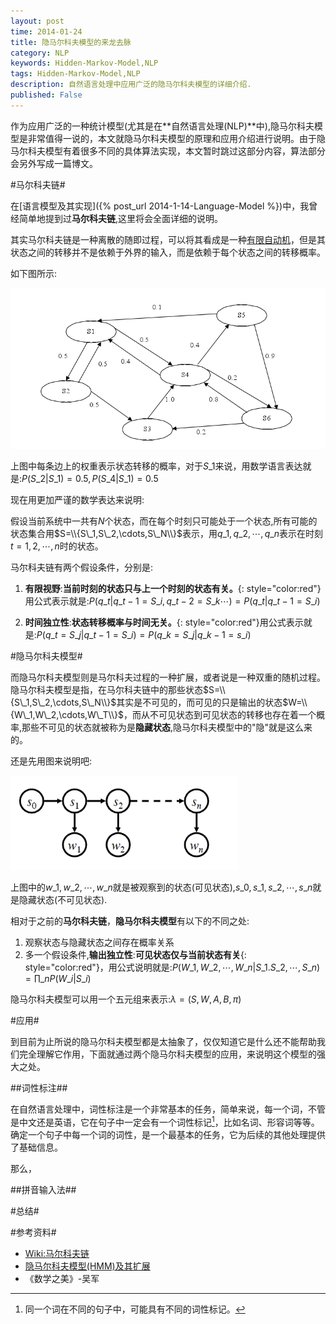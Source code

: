 ```yaml
---
layout: post
time: 2014-01-24
title: 隐马尔科夫模型的来龙去脉
category: NLP
keywords: Hidden-Markov-Model,NLP
tags: Hidden-Markov-Model,NLP
description: 自然语言处理中应用广泛的隐马尔科夫模型的详细介绍.
published: False
---
```


作为应用广泛的一种统计模型(尤其是在**自然语言处理(NLP)**中),隐马尔科夫模型是非常值得一说的，本文就隐马尔科夫模型的原理和应用介绍进行说明。由于隐马尔科夫模型有着很多不同的具体算法实现，本文暂时跳过这部分内容，算法部分会另外写成一篇博文。

#马尔科夫链#

在[语言模型及其实现]({% post_url 2014-1-14-Language-Model  %})中，我曾经简单地提到过**马尔科夫链**,这里将会全面详细的说明。

其实马尔科夫链是一种离散的随即过程，可以将其看成是一种[有限自动机](http://zh.wikipedia.org/wiki/%E9%A9%AC%E5%B0%94%E7%A7%91%E5%A4%AB%E9%93%BE)，但是其状态之间的转移并不是依赖于外界的输入，而是依赖于每个状态之间的转移概率。

如下图所示:

![](/assets/image/posts/2014-1-24-Hidden-Markov-Model-0.png)

上图中每条边上的权重表示状态转移的概率，对于$S\_1$来说，用数学语言表达就是:$P(S\_2\vert S\_1)=0.5,P(S\_4\vert S\_1)=0.5$

现在用更加严谨的数学表达来说明:

假设当前系统中一共有$N$个状态，而在每个时刻只可能处于一个状态,所有可能的状态集合用$S=\\{S\_1,S\_2,\cdots,S\_N\\}$表示，用$q\_1,q\_2,\cdots,q\_n$表示在时刻$t=1,2,\cdots,n$时的状态。

马尔科夫链有两个假设条件，分别是:

1. **有限视野**:**当前时刻的状态只与上一个时刻的状态有关。**{: style="color:red"}用公式表示就是:$P(q\_t\vert q\_{t-1}=S\_i,q\_{t-2}=S\_k\cdots)=P(q\_t\vert q\_{t-1}=S\_i)$

2. **时间独立性**:**状态转移概率与时间无关。**{: style="color:red"}用公式表示就是:$P(q\_t=S\_j\vert q\_{t-1}=S\_i)=P(q\_k=S\_j\vert q\_{k-1}=s\_i)$


#隐马尔科夫模型#

而隐马尔科夫模型则是马尔科夫过程的一种扩展，或者说是一种双重的随机过程。隐马尔科夫模型是指，在马尔科夫链中的那些状态$S=\\{S\_1,S\_2,\cdots,S\_N\\}$其实是不可见的，而可见的只是输出的状态$W=\\{W\_1,W\_2,\cdots,W\_T\\}$，而从不可见状态到可见状态的转移也存在着一个概率,那些不可见的状态就被称为是**隐藏状态**,隐马尔科夫模型中的"隐"就是这么来的。

还是先用图来说明吧:

![](/assets/image/posts/2014-1-24-Hidden-Markov-Model-1.png)

上图中的$w\_1,w\_2,\cdots,w\_n$就是被观察到的状态(可见状态),$s\_0,s\_1,s\_2,\cdots,s\_n$就是隐藏状态(不可见状态).

相对于之前的**马尔科夫链**，**隐马尔科夫模型**有以下的不同之处:

1. 观察状态与隐藏状态之间存在概率关系
2. 多一个假设条件,**输出独立性**:**可见状态仅与当前状态有关**{: style="color:red"}，用公式说明就是:$P(W\_1,W\_2,\cdots,W\_n\vert S\_1.S\_2,\cdots,S\_n)=\prod\limits\_{n}P(W\_i\vert S\_i)$

隐马尔科夫模型可以用一个五元组来表示:$\lambda=(S,W,A,B,\pi)$



#应用#

到目前为止所说的隐马尔科夫模型都是太抽象了，仅仅知道它是什么还不能帮助我们完全理解它作用，下面就通过两个隐马尔科夫模型的应用，来说明这个模型的强大之处。

##词性标注##

在自然语言处理中，词性标注是一个非常基本的任务，简单来说，每一个词，不管是中文还是英语，它在句子中一定会有一个词性标记[^1]，比如名词、形容词等等。确定一个句子中每一个词的词性，是一个最基本的任务，它为后续的其他处理提供了基础信息。

那么，

##拼音输入法##

#总结#

#参考资料#

- [Wiki:马尔科夫链](http://zh.wikipedia.org/wiki/%E9%A9%AC%E5%B0%94%E7%A7%91%E5%A4%AB%E9%93%BE)
- [隐马尔科夫模型(HMM)及其扩展](http://blog.csdn.net/stdcoutzyx/article/details/8522078)
- 《数学之美》-吴军

[^1]: 同一个词在不同的句子中，可能具有不同的词性标记。
